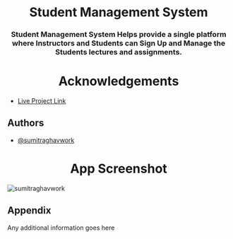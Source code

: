<h1 align="center">Student Management System</h1>
<h3 align="center">Student Management System Helps provide a single platform where Instructors and Students can Sign Up and Manage the Students lectures and assignments.</h3>

<h1 align="center">Acknowledgements</h1>

- [Live Project Link](https://sumitraghavwork.github.io/StudentManagementSystem/)

## Authors

- [@sumitraghavwork](https://github.com/sumitraghavwork)

<h1 align="center">App Screenshot</h1>

<p align="left"> <img src="https://sumitraghavwork.github.io/data/stmwebsite.png" alt="sumitraghavwork" /> </p>

## Appendix

Any additional information goes here
